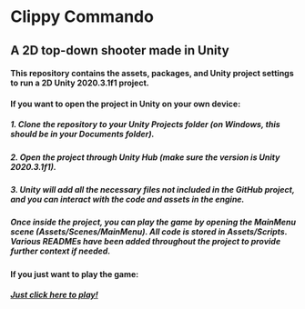 # Clippy Commando 
## A 2D top-down shooter made in Unity

#### This repository contains the assets, packages, and Unity project settings to run a 2D **Unity 2020.3.1f1** project. 

#### If you want to open the project in Unity on your own device:
#####   1. Clone the repository to your Unity Projects folder (on Windows, this should be in your Documents folder).
#####   2. Open the project through Unity Hub (make sure the version is **Unity 2020.3.1f1**). 
#####   3. Unity will add all the necessary files not included in the GitHub project, and you can interact with the code and assets in the engine.

##### Once inside the project, you can play the game by opening the MainMenu scene (Assets/Scenes/MainMenu). All code is stored in Assets/Scripts. Various READMEs have been added throughout the project to provide further context if needed.

#### If you just want to play the game:
##### [Just click here to play!](https://beanmeister12.itch.io/clippy-commando)